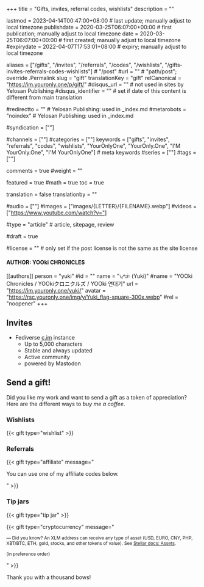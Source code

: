 +++
title = "Gifts, invites, referral codes, wishlists"
description = ""

lastmod = 2023-04-14T00:47:00+08:00                 # last update; manually adjust to local timezone
publishdate = 2020-03-25T06:07:00+00:00             # first publication; manually adjust to local timezone
date = 2020-03-25T06:07:00+00:00                    # first created; manually adjust to local timezone
#expirydate = 2022-04-07T17:53:01+08:00              # expiry; manually adjust to local timezone

aliases = ["/gifts", "/invites", "/referrals", "/codes", "/wishlists", "/gifts-invites-referrals-codes-wishlists"]                                        # "/post"
#url = ""                                              # "path/post"; override .Permalink
slug = "gift"
translationKey = "gift"
relCanonical = "https://im.youronly.one/p/gift/"
#disqus_url = ""                                       # not used in sites by Yelosan Publishing
#disqus_identifier = ""                                # set if date of this content is different from main translation

#redirectto = ""                                       # Yelosan Publishing: used in _index.md
#metarobots = "noindex"                                # Yelosan Publishing: used in _index.md

#syndication = [""]

#channels = [""]
#categories = [""]
keywords = ["gifts", "invites", "referrals", "codes", "wishlists", "YourOnlyOne", "YourOnly.One", "I'M YourOnly.One", "I'M YourOnlyOne"]                                                     # meta keywords
#series = [""]
#tags = [""]

comments = true
#weight = ""

featured = true
#math = true
toc = true

translation = false
translationby = ""

#audio = [""]
#images = ["images/{LETTER}/{FILENAME}.webp"]
#videos = ["https://www.youtube.com/watch?v="]

#type = "article"                                             # article, sitepage, review

#draft = true

#license = ""                                          # only set if the post license is not the same as the site license

#### AUTHOR: YOOki CHRONICLES ####
[[authors]]
  person = "yuki"
  #id = ""
  name = "ᜌᜓᜃᜒ (Yuki)"
  #name = "YOOki Chronicles / YOOkiクロニクルズ / YOOki 연대기"
  url = "https://im.youronly.one/yuki/"
  avatar = "https://rsc.youronly.one/img/y/Yuki_flag-square-300x.webp"
  #rel = "noopener"
+++

<!--more-->

## Invites

- Fediverse [c.im](https://c.im/invite/kPxQmhqA) instance
  - Up to 5,000 characters
  - Stable and always updated
  - Active community
  - powered by Mastodon

## Send a gift!

Did you like my work and want to send a gift as a token of appreciation? Here are the different ways to *buy me a coffee*.

### Wishlists

{{< gift type="wishlist" >}}

### Referrals

{{< gift type="affiliate" message="<p>You can use one of my affiliate codes below.</p>" >}}

### Tip jars

{{< gift type="tip jar" >}}

{{< gift type="cryptocurrency" message="<small><p>— Did you know? An XLM address can receive any type of asset (USD, EURO, CNY, PHP, XBT/BTC, ETH, gold, stocks, and other tokens of value). See <a href='https://developers.stellar.org/docs/glossary/assets/' rel='noopener external'>Stellar docs: Assets</a>.</p><p>(in preference order)</p></small>" >}}

Thank you with a thousand bows!
